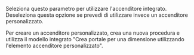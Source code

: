 Seleziona questo parametro per utilizzare l'accenditore integrato. Deseleziona questa opzione se prevedi di utilizzare invece un accenditore personalizzato.

Per creare un accenditore personalizzato, crea una nuova procedura e utilizza il modello integrato "Crea portale per una dimensione utilizzando l'elemento accenditore personalizzato".